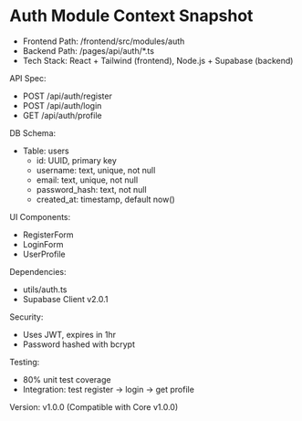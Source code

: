 # Auth Module Context Snapshot

- Frontend Path: /frontend/src/modules/auth
- Backend Path: /pages/api/auth/*.ts
- Tech Stack: React + Tailwind (frontend), Node.js + Supabase (backend)

API Spec:

- POST /api/auth/register
- POST /api/auth/login
- GET /api/auth/profile

DB Schema:

- Table: users
  - id: UUID, primary key
  - username: text, unique, not null
  - email: text, unique, not null
  - password_hash: text, not null
  - created_at: timestamp, default now()

UI Components:

- RegisterForm
- LoginForm
- UserProfile

Dependencies:

- utils/auth.ts
- Supabase Client v2.0.1

Security:

- Uses JWT, expires in 1hr
- Password hashed with bcrypt

Testing:

- 80% unit test coverage
- Integration: test register → login → get profile

Version: v1.0.0 (Compatible with Core v1.0.0)
